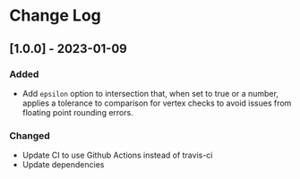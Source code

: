 # Change Log

## [1.0.0] - 2023-01-09

### Added

- Add `epsilon` option to intersection that, when set to true or a number, applies
  a tolerance to comparison for vertex checks to avoid issues from floating point
  rounding errors.

### Changed

- Update CI to use Github Actions instead of travis-ci
- Update dependencies

